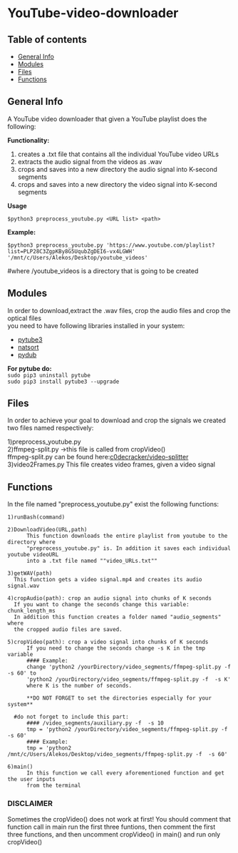 # YouTube-video-downloader

## Table of contents
* [General Info](#general-info)
* [Modules](#modules)
* [Files](#files)
* [Functions](#functions)

## General Info
A YouTube video downloader that given a YouTube playlist does the following:

**Functionality:**
1. creates a .txt file that contains all the individual YouTube video URLs 
2. extracts the audio signal from the videos as .wav
3. crops and saves into a new directory the audio signal into K-second segments
4. crops and saves into a new directory the video signal into K-second segments

**Usage** 

```
$python3 preprocess_youtube.py <URL list> <path>
```

**Example:**

```  
$python3 preprocess_youtube.py 'https://www.youtube.com/playlist?list=PLP28C3ZgpKBy8G5UqubZgDEI6-vx4LGWH' '/mnt/c/Users/Alekos/Desktop/youtube_videos' 
```
#where /youtube_videos is a directory that is going to be created 

## Modules
In order to download,extract the .wav files, crop the audio files and crop the optical files<br>
you need to have following libraries installed in your system:<br>

* [pytube3](https://github.com/hbmartin/pytube3)<br>
* [natsort](https://pypi.org/project/natsort/)<br>
* [pydub](https://pypi.org/project/pydub/)

**For pytube do:**<br>
```sudo pip3 uninstall pytube ``` <br>
```sudo pip3 install pytube3 --upgrade``` 

## Files
In order to achieve your goal to download and crop the signals we created two files
named respectively: 

  1)preprocess_youtube.py <br>
  2)ffmpeg-split.py ->this file is called from cropVideo()<br>
    ffmpeg-split.py can be found here:[c0decracker/video-splitter](https://github.com/c0decracker/video-splitter/blob/master/ffmpeg-split.py)<br>
  3)video2Frames.py
    This file creates video frames, given a video signal
    
## Functions 
In the file named "preprocess_youtube.py" exist the following functions:
	
  	1)runBash(command)
		
	2)DownloadVideo(URL,path)
          This function downloads the entire playlist from youtube to the directory where
          "preprocess_youtube.py" is. In addition it saves each individual youtube videoURL
          into a .txt file named ""video_URLs.txt"" 
	
	3)getWAV(path)
	  This function gets a video signal.mp4 and creates its audio signal.wav	

	4)cropAudio(path): crop an audio signal into chunks of K seconds
	  If you want to change the seconds change this variable: chunk_length_ms
	  In addition this function creates a folder named "audio_segments" where
	  the cropped audio files are saved. 

	5)cropVideo(path): crop a video signal into chunks of K seconds
          If you need to change the seconds change -s K in the tmp variable
          #### Example: 
          change 'python2 /yourDirectory/video_segments/ffmpeg-split.py -f  -s 60' to 
          'python2 /yourDirectory/video_segments/ffmpeg-split.py -f  -s K'
          where K is the number of seconds.

          **DO NOT FORGET to set the directories especially for your system**
  
	  #do not forget to include this part:
          #### /video_segments/auxiliary.py -f  -s 10
          tmp = 'python2 /yourDirectory/video_segments/ffmpeg-split.py -f  -s 60'
          #### Example:
          tmp = 'python2 /mnt/c/Users/Alekos/Desktop/video_segments/ffmpeg-split.py -f  -s 60'  

	6)main()
          In this function we call every aforementioned function and get the user inputs 
          from the terminal

### DISCLAIMER
Sometimes the cropVideo() does not work at first! You should comment that function call in main
run the first three funtions, then comment the first three functions, and then uncomment cropVideo() in main()
and run only cropVideo()
